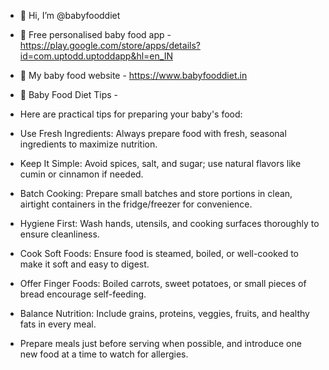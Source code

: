 - 👋 Hi, I’m @babyfooddiet
- 👀 Free personalised baby food app - https://play.google.com/store/apps/details?id=com.uptodd.uptoddapp&hl=en_IN
- 🌱 My baby food website - https://www.babyfooddiet.in
- 💞️ Baby Food Diet Tips -
- Here are practical tips for preparing your baby's food:

- Use Fresh Ingredients: Always prepare food with fresh, seasonal ingredients to maximize nutrition.
- Keep It Simple: Avoid spices, salt, and sugar; use natural flavors like cumin or cinnamon if needed.
- Batch Cooking: Prepare small batches and store portions in clean, airtight containers in the fridge/freezer for convenience.
- Hygiene First: Wash hands, utensils, and cooking surfaces thoroughly to ensure cleanliness.
- Cook Soft Foods: Ensure food is steamed, boiled, or well-cooked to make it soft and easy to digest.
- Offer Finger Foods: Boiled carrots, sweet potatoes, or small pieces of bread encourage self-feeding.
- Balance Nutrition: Include grains, proteins, veggies, fruits, and healthy fats in every meal.
- Prepare meals just before serving when possible, and introduce one new food at a time to watch for allergies.

<!---
babyfooddiet/babyfooddiet is a ✨ special ✨ repository because its `README.md` (this file) appears on your GitHub profile.
You can click the Preview link to take a look at your changes.
--->
